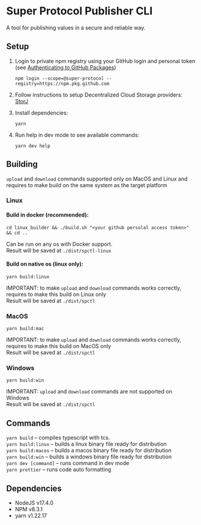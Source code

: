 # Super Protocol Publisher CLI
A tool for publishing values in a secure and reliable way.

## Setup
1. Login to private npm registry using your GitHub login and personal token (see [Authenticating to GitHub Packages](https://docs.github.com/en/packages/working-with-a-github-packages-registry/working-with-the-npm-registry#authenticating-to-github-packages))

   ```
   npm login --scope=@super-protocol --registry=https://npm.pkg.github.com
   ```
1. Follow instructions to setup Decentralized Cloud Storage providers: [StorJ](https://github.com/storj-thirdparty/uplink-nodejs)
1. Install dependencies:

    ```
    yarn
    ```
1. Run help in dev mode to see available commands:

    ```
    yarn dev help
    ```

## Building
`upload` and `download` commands supported only on MacOS and Linux and requires to make build on the same system as the target platform
### Linux
#### Build in docker (recommended):
```
cd linux_builder && ./build.sh "<your github persolal access token>" && cd ..
```
Can be run on any os with Docker support.</br>
Result will be saved at `./dist/spctl-linux`
#### Build on native os (linux only):
```
yarn build:linux
```
IMPORTANT: to make `upload` and `download` commands works correctly, requires to make this build on Linux only</br>
Result will be saved at `./dist/spctl`

### MacOS
```
yarn build:mac
```
IMPORTANT: to make `upload` and `download` commands works correctly, requires to make this build on MacOS only</br>
Result will be saved at `./dist/spctl`

### Windows
```
yarn build:win
```
IMPORTANT: `upload` and `download` commands are not supported on Windows</br>
Result will be saved at `./dist/spctl`


## Commands
`yarn build` – compiles typescript with tcs.</br>
`yarn build:linux` – builds a linux binary file ready for distribution</br>
`yarn build:macos` – builds a macos binary file ready for distribution</br>
`yarn build:win` – builds a windows binary file ready for distribution</br>
`yarn dev [command]` – runs command in dev mode</br>
`yarn prettier` – runs code auto formatting

## Dependencies
- NodeJS v17.4.0
- NPM v8.3.1
- yarn v1.22.17